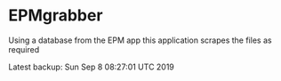 # EPMgrabber
Using a database from the EPM app this application scrapes the files as required


Latest backup: Sun Sep 8 08:27:01 UTC 2019
